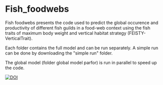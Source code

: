 # Fish_foodwebs 

Fish foodwebs presents the code used to predict the global occurence and productivity of different fish guilds in a food-web context using the fish traits of
maximum body weight and vertical habitat strategy (FEISTY-VerticalTrait).

Each folder contains the full model and can be run separately. A simple run can be done by downloading the "simple run" folder. 

The global model (folder global model parfor) is run in parallel to speed up the code. 

<a href="https://zenodo.org/badge/latestdoi/276041639"><img src="https://zenodo.org/badge/276041639.svg" alt="DOI"></a>

